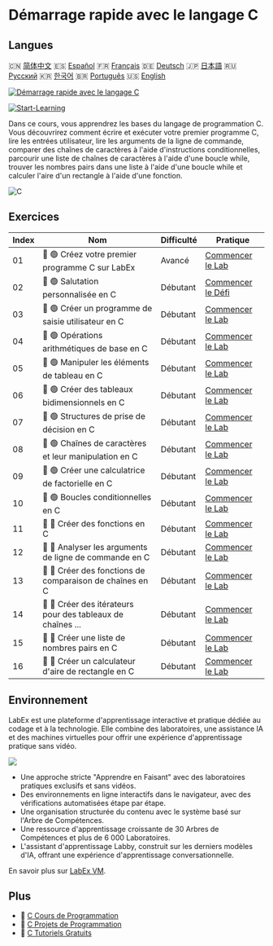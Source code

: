 # Démarrage rapide avec le langage C

## Langues

🇨🇳 [简体中文](README_zh.md) 🇪🇸 [Español](README_es.md) 🇫🇷 [Français](README_fr.md) 🇩🇪 [Deutsch](README_de.md) 🇯🇵 [日本語](README_ja.md) 🇷🇺 [Русский](README_ru.md) 🇰🇷 [한국어](README_ko.md) 🇧🇷 [Português](README_pt.md) 🇺🇸 [English](README.md) 

[![Démarrage rapide avec le langage C](https://cover-creator.labex.io/quick-start-with-c.png?lang=fr)](https://labex.io/fr/courses/quick-start-with-c)

[![Start-Learning](https://img.shields.io/badge/Start-Learning-whitesmoke?style=for-the-badge)](https://labex.io/fr/courses/quick-start-with-c)

Dans ce cours, vous apprendrez les bases du langage de programmation C. Vous découvrirez comment écrire et exécuter votre premier programme C, lire les entrées utilisateur, lire les arguments de la ligne de commande, comparer des chaînes de caractères à l'aide d'instructions conditionnelles, parcourir une liste de chaînes de caractères à l'aide d'une boucle while, trouver les nombres pairs dans une liste à l'aide d'une boucle while et calculer l'aire d'un rectangle à l'aide d'une fonction.

![C](https://img.shields.io/badge/C-whitesmoke?style=for-the-badge&logo=c)


## Exercices

|   Index | Nom                                                         | Difficulté   | Pratique                                                                                                                      |
|---------|-------------------------------------------------------------|--------------|-------------------------------------------------------------------------------------------------------------------------------|
|      01 | 📖 🟢 Créez votre premier programme C sur LabEx             | Avancé       | <a target='_blank' href='https://labex.io/fr/tutorials/c-create-your-first-c-program-in-labex-438241'>Commencer le Lab</a>    |
|      02 | 🎯 🟢 Salutation personnalisée en C                         | Débutant     | <a target='_blank' href='https://labex.io/fr/tutorials/c-personalized-c-greeting-391828'>Commencer le Défi</a>                |
|      03 | 📖 🟢 Créer un programme de saisie utilisateur en C         | Débutant     | <a target='_blank' href='https://labex.io/fr/tutorials/c-create-user-input-program-in-c-438242'>Commencer le Lab</a>          |
|      04 | 📖 🟢 Opérations arithmétiques de base en C                 | Débutant     | <a target='_blank' href='https://labex.io/fr/tutorials/c-basic-arithmetic-operations-in-c-438262'>Commencer le Lab</a>        |
|      05 | 📖 🟢 Manipuler les éléments de tableau en C                | Débutant     | <a target='_blank' href='https://labex.io/fr/tutorials/c-manipulate-array-elements-in-c-438261'>Commencer le Lab</a>          |
|      06 | 📖 🟢 Créer des tableaux bidimensionnels en C               | Débutant     | <a target='_blank' href='https://labex.io/fr/tutorials/c-create-two-dimensional-arrays-in-c-438259'>Commencer le Lab</a>      |
|      07 | 📖 🟢 Structures de prise de décision en C                  | Débutant     | <a target='_blank' href='https://labex.io/fr/tutorials/c-decision-making-structures-in-c-438255'>Commencer le Lab</a>         |
|      08 | 📖 🟢 Chaînes de caractères et leur manipulation en C       | Débutant     | <a target='_blank' href='https://labex.io/fr/tutorials/c-strings-and-manipulate-them-in-c-438258'>Commencer le Lab</a>        |
|      09 | 📖 🟢 Créer une calculatrice de factorielle en C            | Débutant     | <a target='_blank' href='https://labex.io/fr/tutorials/c-create-factorial-calculator-in-c-438256'>Commencer le Lab</a>        |
|      10 | 📖 🟢 Boucles conditionnelles en C                          | Débutant     | <a target='_blank' href='https://labex.io/fr/tutorials/c-conditional-loops-in-c-438260'>Commencer le Lab</a>                  |
|      11 | 📖 🔵 Créer des fonctions en C                              | Débutant     | <a target='_blank' href='https://labex.io/fr/tutorials/c-create-functions-in-c-438257'>Commencer le Lab</a>                   |
|      12 | 📖 🔵 Analyser les arguments de ligne de commande en C      | Débutant     | <a target='_blank' href='https://labex.io/fr/tutorials/c-parse-command-line-arguments-in-c-438243'>Commencer le Lab</a>       |
|      13 | 📖 🔵 Créer des fonctions de comparaison de chaînes en C    | Débutant     | <a target='_blank' href='https://labex.io/fr/tutorials/c-create-string-comparison-functions-in-c-438244'>Commencer le Lab</a> |
|      14 | 📖 🔵 Créer des itérateurs pour des tableaux de chaînes ... | Débutant     | <a target='_blank' href='https://labex.io/fr/tutorials/c-create-string-array-iterators-in-c-438245'>Commencer le Lab</a>      |
|      15 | 📖 🔵 Créer une liste de nombres pairs en C                 | Débutant     | <a target='_blank' href='https://labex.io/fr/tutorials/c-create-even-numbers-list-in-c-438246'>Commencer le Lab</a>           |
|      16 | 📖 🔵 Créer un calculateur d'aire de rectangle en C         | Débutant     | <a target='_blank' href='https://labex.io/fr/tutorials/c-create-a-rectangle-area-calculator-in-c-438247'>Commencer le Lab</a> |

## Environnement

LabEx est une plateforme d'apprentissage interactive et pratique dédiée au codage et à la technologie. Elle combine des laboratoires, une assistance IA et des machines virtuelles pour offrir une expérience d'apprentissage pratique sans vidéo.

![](https://tutorial-screenshot.getvm.io/images/vm-1725247253.png)

- Une approche stricte "Apprendre en Faisant" avec des laboratoires pratiques exclusifs et sans vidéos.
- Des environnements en ligne interactifs dans le navigateur, avec des vérifications automatisées étape par étape.
- Une organisation structurée du contenu avec le système basé sur l'Arbre de Compétences.
- Une ressource d'apprentissage croissante de 30 Arbres de Compétences et plus de 6 000 Laboratoires.
- L'assistant d'apprentissage Labby, construit sur les derniers modèles d'IA, offrant une expérience d'apprentissage conversationnelle.

En savoir plus sur [LabEx VM](https://support.labex.io/using-labex/virtual-machine).

## Plus

- 🔗 [C Cours de Programmation](https://github.com/labex-labs/awesome-programming-courses)
- 🔗 [C Projets de Programmation](https://github.com/labex-labs/awesome-programming-projects)
- 🔗 [C Tutoriels Gratuits](https://github.com/labex-labs/c-free-tutorials)

